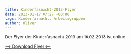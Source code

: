 ```yaml
---
title: Kinderfasnacht-2013-Flyer
date: 2013-01-17 07:27 +00:00
tags: Kinderfasnacht, Arbeitsgruppen
author: Oliver
---
```


Der Flyer der Kinderfasnacht 2013 am 16.02.2013 ist online.

[--> Download Flyer <--](/download/news/Kinderfasnacht-Flyer-2013.pdf)

